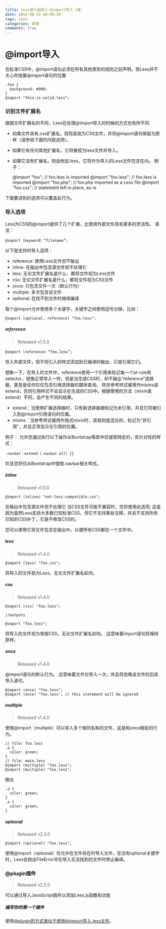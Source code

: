 ```yaml
---
title: less深入指南三-@import导入（译）
date: 2018-08-23 00:00:30
tags: Less
categories: 前端
comments: true
---
```


# @import导入
在标准CSS中，@import语句必须在所有其他类型的规则之前声明，但Less并不关心你放置@import语句的位置

    .foo {
      background: #900;
    }
    @import "this-is-valid.less";

<!--more-->

### 识别文件扩展名
根据文件扩展名的不同，Less在处理@import导入的时候的方式也有所不同

- 如果文件具有.css扩展名，则将其视为CSS文件，并将@import语句保留为原样（请参阅下面的内联选项）。
- 如果它有任何其他扩展名，它将被视为less文件并导入。
- 如果它没有扩展名，则会附加.less，它将作为导入的Less文件包含在内。
例子：

    @import "foo";      // foo.less is imported
    @import "foo.less"; // foo.less is imported
    @import "foo.php";  // foo.php imported as a Less file
    @import "foo.css";  // statement left in place, as-is

下面要讲到的选项可以覆盖此行为。

### 导入选项
Less为CSS的@import提供了几个扩展，比使用外部文件具有更多的灵活性。
语法：

    @import（keyword）“filename”;

以下是支持的导入选项：

- reference: 使用Less文件但不输出
- inline: 在输出中包含源文件但不处理它
- less: 无论文件扩展名是什么，都将文件视为Less文件
- css: 无论文件扩展名是什么，都将文件视为CSS文件
- once: 只包含文件一次（默认行为）
- multiple: 多次包含该文件
- optional: 在找不到文件时继续编译

每个@import允许使用多个关键字，关键字之间使用逗号分隔，比如：

    @import (optional, reference) "foo.less";

##### reference
> Released v1.5.0

    @import（reference）“foo.less”;

导入外部文件，但不将引入的样式添加到已编译的输出，只是引用它们。

想象一下，在导入的文件中，reference使用一个引用来标记每一个at-rule和selector，就像正常导入一样。但是当生成CSS时，却不输出“reference”选择器，甚至是任何仅仅包含引用选择器的媒体查询。
除非参考样式被用作mixins或extend，否则引用样式不会显示在生成的CSS中。根据使用的方法（mixin或extend）不同，会产生不同的结果。

- extend：当使用扩展选择器时，只有新选择器被标记为未引用，并且它将被引入到@import引用语句的位置。
- mixins：当参考样式被用作隐式mixin时，其规则是混合的，标记为“非引用”，并且正常显示在引用的位置。

例子：
允许您通过执行以下操作从Bootstrap等库中仅提取特定的，有针对性的样式：

    .navbar：extend（.navbar all）{}

并且您将仅从Bootstrap中提取.navbar相关样式。

##### inline
> Released v1.5.0

    @import (inline) "not-less-compatible.css";

在输出中包含源文件但不处理它
当CSS文件可能不兼容时，您将使用此选项; 这是因为虽然Less支持大多数已知标准CSS，但它不支持某些注释，并且不支持所有已知的CSS补丁，它是不修改CSS的。

您可以使用它将文件包含在输出中，以便所有CSS都在一个文件中。

##### less
> Released v1.4.0

    @import (less) "foo.css";

将导入的文件视为Less，无论文件扩展名如何。

##### css
> Released v1.4.0

    @import (css) "foo.less";

    //outputs

    @import "foo.less";

将导入的文件视为常规CSS，无论文件扩展名如何。 这意味着import语句将保持原样。

##### once
> Released v1.4.0

@import语句的默认行为。 这意味着文件仅导入一次，并且将忽略该文件的后续导入语句。

    @import (once) "foo.less";
    @import (once) "foo.less"; // this statement will be ignored

##### multiple
> Released v1.4.0

使用@import（multiple）可以导入多个相同名称的文件，这是和once相反的行为。

    // file: foo.less
    .a {
      color: green;
    }
    // file: main.less
    @import (multiple) "foo.less";
    @import (multiple) "foo.less";

输出

    .a {
      color: green;
    }
    .a {
      color: green;
    }

##### optional
> Released v2.3.0

    @import (optional) "foo.less";

使用@import（optional）仅允许在文件存在时导入文件，在没有optional关键字时，Less会抛出FileError并在导入无法找到的文件时停止编译。

### @plugin插件
> Released v2.5.0

可以通过导入JavaScript插件以添加Less.js函数和功能

##### 编写你的第一个插件
使用@plugin的方式类似于使用@import导入.less文件。




